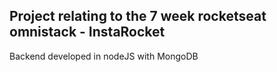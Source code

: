 ## Project relating to the 7 week rocketseat omnistack - InstaRocket

Backend developed in nodeJS with MongoDB
